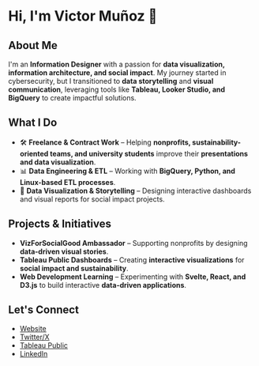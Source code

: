 # Hi, I'm Victor Muñoz 👋

## About Me

I'm an **Information Designer** with a passion for **data visualization, information architecture, and social impact**. My journey started in cybersecurity, but I transitioned to **data storytelling** and **visual communication**, leveraging tools like **Tableau, Looker Studio, and BigQuery** to create impactful solutions.

## What I Do

- 🛠 **Freelance & Contract Work** – Helping **nonprofits, sustainability-oriented teams, and university students** improve their **presentations and data visualization**.
- 📊 **Data Engineering & ETL** – Working with **BigQuery, Python, and Linux-based ETL processes**.
- 🎨 **Data Visualization & Storytelling** – Designing interactive dashboards and visual reports for social impact projects.

## Projects & Initiatives

- **VizForSocialGood Ambassador** – Supporting nonprofits by designing **data-driven visual stories**.
- **Tableau Public Dashboards** – Creating **interactive visualizations** for **social impact and sustainability**.
- **Web Development Learning** – Experimenting with **Svelte, React, and D3.js** to build interactive **data-driven applications**.

## Let's Connect

- [Website](https://munozdataviz.com/)
- [Twitter/X](https://x.com/munozdataviz)
- [Tableau Public](https://public.tableau.com/app/profile/munozdataviz/vizzes)
- [LinkedIn](https://www.linkedin.com/in/munozdataviz/)
